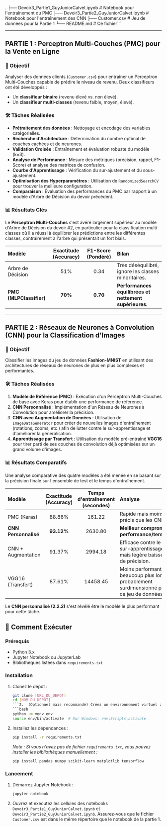 .
├── Devoir3_Partie1_GuyJuniorCalvet.ipynb   # Notebook pour l'entraînement du PMC
├── Devoir3_Partie2_GuyJuniorCalvet.ipynb   # Notebook pour l'entraînement des CNN
├── Customer.csv                           # Jeu de données pour la Partie 1
└── README.md                              # Ce fichier```

---

##  PARTIE 1 : Perceptron Multi-Couches (PMC) pour la Vente en Ligne

### 🎯 Objectif

Analyser des données clients (`Customer.csv`) pour entraîner un Perceptron Multi-Couches capable de prédire le niveau de revenu. Deux classifieurs ont été développés :
*   Un **classifieur binaire** (revenu élevé vs. non élevé).
*   Un **classifieur multi-classes** (revenu faible, moyen, élevé).

### 🛠️ Tâches Réalisées

*   **Prétraitement des données** : Nettoyage et encodage des variables catégorielles.
*   **Recherche d'Architecture** : Détermination du nombre optimal de couches cachées et de neurones.
*   **Validation Croisée** : Entraînement et évaluation robuste du modèle (k=3).
*   **Analyse de Performance** : Mesure des métriques (précision, rappel, F1-Score) et analyse des matrices de confusion.
*   **Courbe d'Apprentissage** : Vérification du sur-ajustement et du sous-ajustement.
*   **Optimisation des Hyperparamètres** : Utilisation de `RandomizedSearchCV` pour trouver la meilleure configuration.
*   **Comparaison** : Évaluation des performances du PMC par rapport à un modèle d'Arbre de Décision du devoir précédent.

### 📊 Résultats Clés

Le **Perceptron Multi-Couches** s'est avéré largement supérieur au modèle d'Arbre de Décision du devoir #2, en particulier pour la classification multi-classes où il a réussi à équilibrer les prédictions entre les différentes classes, contrairement à l'arbre qui présentait un fort biais.

| Modèle | Exactitude (Accuracy) | F1-Score (Pondéré) | Bilan |
| :--- | :---: | :---: | :--- |
| Arbre de Décision | 51% | 0.34 | Très déséquilibré, ignore les classes minoritaires. |
| **PMC (MLPClassifier)** | **70%** | **0.70** | **Performances équilibrées et nettement supérieures.** |

---

## PARTIE 2 : Réseaux de Neurones à Convolution (CNN) pour la Classification d'Images

### 🎯 Objectif

Classifier les images du jeu de données **Fashion-MNIST** en utilisant des architectures de réseaux de neurones de plus en plus complexes et performantes.

### 🛠️ Tâches Réalisées

1.  **Modèle de Référence (PMC)** : Exécution d'un Perceptron Multi-Couches de base avec Keras pour établir une performance de référence.
2.  **CNN Personnalisé** : Implémentation d'un Réseau de Neurones à Convolution pour améliorer la précision.
3.  **CNN avec Augmentation de Données** : Utilisation de `ImageDataGenerator` pour créer de nouvelles images d'entraînement (rotations, zooms, etc.) afin de lutter contre le sur-apprentissage et d'améliorer la généralisation.
4.  **Apprentissage par Transfert** : Utilisation du modèle pré-entraîné **VGG16** pour tirer parti de ses couches de convolution déjà optimisées sur un grand volume d'images.

### 📊 Résultats Comparatifs

Une analyse comparative des quatre modèles a été menée en se basant sur la précision finale sur l'ensemble de test et le temps d'entraînement.

| Modèle | Exactitude (Accuracy) | Temps d'entraînement (secondes) | Analyse |
| :--- | :---: | :---: | :--- |
| PMC (Keras) | 88.86% | 161.22 | Rapide mais moins précis que les CNN. |
| **CNN Personnalisé** | **93.12%** | 2630.80 | **Meilleur compromis performance/temps.** |
| CNN + Augmentation | 91.37% | 2994.18 | Efficace contre le sur-apprentissage, mais légère baisse de précision. |
| VGG16 (Transfert) | 87.61% | 14458.45 | Moins performant et beaucoup plus long, probablement surdimensionné pour ce jeu de données. |

Le **CNN personnalisé (2.2.2)** s'est révélé être le modèle le plus performant pour cette tâche.

## 🚀 Comment Exécuter

### Prérequis

*   Python 3.x
*   Jupyter Notebook ou JupyterLab
*   Bibliothèques listées dans `requirements.txt`

### Installation

1.  Clonez le dépôt :
    ```bash
    git clone [URL_DU_DEPOT]
    cd [NOM_DU_DEPOT]
    ```2.  (Optionnel mais recommandé) Créez un environnement virtuel :
    ```bash
    python -m venv env
    source env/bin/activate  # Sur Windows: env\Scripts\activate
    ```
3.  Installez les dépendances :
    ```bash
    pip install -r requirements.txt
    ```
    *Note : Si vous n'avez pas de fichier `requirements.txt`, vous pouvez installer les bibliothèques manuellement :*
    ```bash
    pip install pandas numpy scikit-learn matplotlib tensorflow
    ```

### Lancement

1.  Démarrez Jupyter Notebook :
    ```bash
    jupyter notebook
    ```
2.  Ouvrez et exécutez les cellules des notebooks `Devoir3_Partie1_GuyJuniorCalvet.ipynb` et `Devoir3_Partie2_GuyJuniorCalvet.ipynb`. Assurez-vous que le fichier `Customer.csv` est dans le même répertoire que le notebook de la partie 1.
